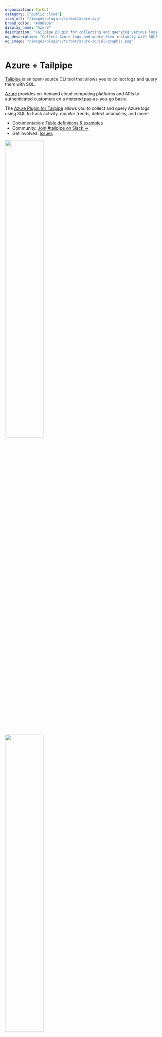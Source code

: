 ```yaml
---
organization: Turbot
category: ["public cloud"]
icon_url: "/images/plugins/turbot/azure.svg"
brand_color: "#0089D6"
display_name: "Azure"
description: "Tailpipe plugin for collecting and querying various logs from Azure."
og_description: "Collect Azure logs and query them instantly with SQL! Open source CLI. No DB required."
og_image: "/images/plugins/turbot/azure-social-graphic.png"
---
```


# Azure + Tailpipe

[Tailpipe](https://tailpipe.io) is an open-source CLI tool that allows you to collect logs and query them with SQL.

[Azure](https://azure.microsoft.com) provides on-demand cloud computing platforms and APIs to authenticated customers on a metered pay-as-you-go basis.

The [Azure Plugin for Tailpipe](https://hub.tailpipe.io/plugins/turbot/azure) allows you to collect and query Azure logs using SQL to track activity, monitor trends, detect anomalies, and more!

- Documentation: [Table definitions & examples](https://hub.tailpipe.io/plugins/turbot/azure/tables)
- Community: [Join #tailpipe on Slack →](https://turbot.com/community/join)
- Get involved: [Issues](https://github.com/turbot/tailpipe-plugin-azure/issues)

<img src="https://raw.githubusercontent.com/turbot/tailpipe-plugin-azure/main/docs/images/azure_activity_log_terminal.png" width="50%" type="thumbnail"/>
<img src="https://raw.githubusercontent.com/turbot/tailpipe-plugin-azure/main/docs/images/azure_activity_log_mitre_dashboard.png" width="50%" type="thumbnail"/>

## Getting Started

Install Tailpipe from the [downloads](https://tailpipe.io/downloads) page:

```sh
# MacOS
brew install turbot/tap/tailpipe
```

```sh
# Linux or Windows (WSL)
sudo /bin/sh -c "$(curl -fsSL https://tailpipe.io/install/tailpipe.sh)"
```

Install the plugin:

```sh
tailpipe plugin install azure
```

Configure your [connection credentials](https://hub.tailpipe.io/plugins/turbot/azure#connection-credentials), table partition, and data source ([examples](https://hub.tailpipe.io/plugins/turbot/azure/tables/azure_activity_log#example-configurations)):

```sh
vi ~/.tailpipe/config/azure.tpc
```

```hcl
connection "azure" "my_subscription" {
  tenant_id       = "00000000-0000-0000-0000-000000000000"
  subscription_id = "00000000-0000-0000-0000-000000000000"
  client_id       = "00000000-0000-0000-0000-000000000000"
  client_secret   = "my plaintext secret"
}

partition "azure_activity_log" "my_logs" {
  source "azure_blob_storage" {
    connection   = connection.azure.my_subscription
    account_name = "storage_account_name"
    container    = "container_name"
  }
}
```

Download, enrich, and save logs from your source ([examples](https://tailpipe.io/docs/reference/cli/collect)):

```sh
tailpipe collect azure_activity_log
```

Enter interactive query mode:

```sh
tailpipe query
```

Run a query:

```sql
select
  resource_type,
  operation_name,
  count(*) as operation_count
from
  azure_activity_log
group by
  resource_type,
  operation_name
order by
  operation_count desc;
```

```sh
+-----------------------------------------------------------+------------------------------------------------------------------+-----------------+
| resource_type                                             | operation_name                                                   | operation_count |
+-----------------------------------------------------------+------------------------------------------------------------------+-----------------+
| Microsoft.Resources/deployments                           | Microsoft.Resources/deployments/write                            | 86              |
| Microsoft.Resources/deployments                           | Microsoft.Resources/deployments/validate/action                  | 58              |
| Microsoft.Compute/virtualMachines                         | Microsoft.Authorization/policies/auditIfNotExists/action         | 54              |
| Microsoft.Compute/virtualMachines                         | Microsoft.Authorization/policies/audit/action                    | 36              |
| Microsoft.Sql/servers                                     | Microsoft.Authorization/policies/auditIfNotExists/action         | 25              |
| Microsoft.Sql/servers/databases                           | Microsoft.Sql/servers/databases/read                             | 20              |
| MICROSOFT.CDN/profiles                                    | Microsoft.Resourcehealth/healthevent/Activated/action            | 18              |
+-----------------------------------------------------------+------------------------------------------------------------------+-----------------+
```

## Detections as Code with Powerpipe

Pre-built dashboards and detections for the Azure plugin are available in [Powerpipe](https://powerpipe.io) mods, helping you monitor and analyze activity across your Azure subscriptions.

For example, the [Azure Activity Log Detections mod](https://hub.powerpipe.io/mods/turbot/tailpipe-mod-azure-activity-log-detections) scans your activity logs for anomalies, such as a SQL server firewall rule getting updated or a change in your virtual networks.

Dashboards and detections are [open source](https://github.com/topics/tailpipe-mod), allowing easy customization and collaboration.

To get started, choose a mod from the [Powerpipe Hub](https://hub.powerpipe.io/?engines=tailpipe&q=azure).

## Connection Credentials

### Arguments

| Name                   | Type   | Required | Description                                                                      |
|------------------------|--------|----------|----------------------------------------------------------------------------------|
| `certificate_password` | String | No       | The password for the certificate file, if required.                              |
| `certificate_path`     | String | No       | Path to the certificate file used for authentication instead of a client secret. |
| `client_id`            | String | Yes      | The client ID (Application ID) for authentication using a service principal.     |
| `client_secret`        | String | No       | The client secret for authentication using a service principal.                  |
| `environment`          | String | No       | The Azure environment (e.g., `AzurePublicCloud`, `AzureChinaCloud`).             |
| `password`             | String | No       | The password for authentication when using user-based authentication.            |
| `subscription_id`      | String | Yes      | The Azure subscription ID for resource access.                                   |
| `tenant_id`            | String | Yes      | The Entra ID tenant ID.                                                          |
| `username`             | String | No       | The username for authentication when using user-based authentication.            |

### Client Secret Credentials

You may specify the tenant ID, subscription ID, client ID, and client secret to authenticate:

- `tenant_id`: Specify the tenant to authenticate with.
- `subscription_id`: Specify the subscription to connect to.
- `client_id`: Specify the app client ID to use.
- `client_secret`: Specify the app secret to use.

#### azure.tpc:

```hcl
connection "azure" "azure_via_sp_secret" {
  plugin            = "azure"
  tenant_id         = "00000000-0000-0000-0000-000000000000"
  subscription_id   = "00000000-0000-0000-0000-000000000000"
  client_id         = "00000000-0000-0000-0000-000000000000"
  client_secret     = "my plaintext password"
}
```

### Client Certificate Credentials

You may specify the tenant ID, subscription ID, client ID, certificate path, and certificate password to authenticate:

- `tenant_id`: Specify the tenant to authenticate with.
- `subscription_id`: Specify the subscription to connect to.
- `client_id`: Specify the app client ID to use.
- `certificate_path`: Specify the certificate path to use.
- `certificate_password`: Specify the certificate password to use.

#### azure.tpc:

```hcl
connection "azure" "azure_via_sp_cert" {
  plugin               = "azure"
  tenant_id            = "00000000-0000-0000-0000-000000000000"
  subscription_id      = "00000000-0000-0000-0000-000000000000"
  client_id            = "00000000-0000-0000-0000-000000000000"
  certificate_path     = "path/to/file.pem"
  certificate_password = "my plaintext password"
}
```

### Resource Owner Password

**Note:** This grant type is _not recommended_, use device login instead if you need interactive login.

You may specify the tenant ID, subscription ID, client ID, username, and password to authenticate:

- `tenant_id`: Specify the tenant to authenticate with.
- `subscription_id`: Specify the subscription to connect to.
- `client_id`: Specify the app client ID to use.
- `username`: Specify the username to use.
- `password`: Specify the password to use.

#### azure.tpc:

```hcl
connection "azure" "password_not_recommended" {
  plugin          = "azure"
  tenant_id       = "00000000-0000-0000-0000-000000000000"
  subscription_id = "00000000-0000-0000-0000-000000000000"
  client_id       = "00000000-0000-0000-0000-000000000000"
  username        = "my-username"
  password        = "plaintext password"
}
```

### Azure Managed Identity

Tailpipe works with managed identities (formerly known as Managed Service Identity), provided it is running in Azure, e.g., on a VM. All configuration is handled by Azure. See [Azure Managed Identities](https://docs.microsoft.com/en-us/azure/active-directory/managed-identities-azure-resources/overview) for more details.

- `tenant_id`: Specify the tenant to authenticate with.
- `subscription_id`: Specify the subscription to connect to.
- `client_id`: Specify the app client ID of managed identity to use.

#### azure.tpc:

```hcl
connection "azure" "azure_msi" {
  plugin          = "azure"
  tenant_id       = "00000000-0000-0000-0000-000000000000"
  client_id       = "00000000-0000-0000-0000-000000000000"
  subscription_id = "00000000-0000-0000-0000-000000000000"
}
```

### Azure CLI

If no credentials are specified and the SDK environment variables are not set, the plugin will use the active credentials from the Azure CLI. You can run `az login` to set up these credentials.

### Credentials from Environment Variables

The Azure plugin will use the standard Azure environment variables to obtain credentials **only if other arguments (`tenant_id`, `client_id`, `client_secret`, `certificate_path`, etc..) are not specified** in the connection:

```sh
# Defaults to "AZUREPUBLICCLOUD". Valid environments are "AZUREPUBLICCLOUD", "AZURECHINACLOUD" and "AZUREUSGOVERNMENTCLOUD"
export AZURE_ENVIRONMENT="AZUREPUBLICCLOUD"
export AZURE_TENANT_ID="00000000-0000-0000-0000-000000000000"
export AZURE_SUBSCRIPTION_ID="00000000-0000-0000-0000-000000000000"
export AZURE_CLIENT_ID="00000000-0000-0000-0000-000000000000"
export AZURE_CLIENT_SECRET="my plaintext secret"
export AZURE_CERTIFICATE_PATH="path/to/file.pem"
export AZURE_CERTIFICATE_PASSWORD="my plaintext password"
```
